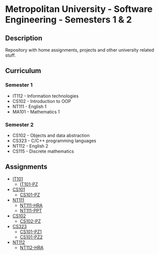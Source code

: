 # Metropolitan University - Software Engineering - Semesters 1 & 2

## Description

Repository with home assignments, projects and other university related stuff.

## Curriculum

### Semester 1

- IT112 - Information technologies
- CS102 - Introduction to OOP
- NT111 - English 1
- MA101 - Mathematics 1

### Semester 2

- CS102 - Objects and data abstraction
- CS323 - C/C++ programming languages
- NT112 - English 2
- CS115 - Discrete mathematics

## Assignments

- [IT101](https://github.com/7aske/uni/tree/master/it101)
  - [IT101-PZ](https://7aske.github.io/uni/it101/it101-pz-nikola_tasic_3698)
- [CS101](https://github.com/7aske/uni/tree/master/cs101)
  - [CS101-PZ](https://github.com/7aske/uni/tree/master/cs101/cs101-pz-nikola_tasic_3698)
- [NT111](https://github.com/7aske/uni/tree/master/nt111)
  - [NT111-HRA](https://github.com/7aske/uni/blob/master/nt111/_hra/)
  - [NT111-PPT](https://github.com/7aske/uni/blob/master/nt111/nikola.tasic_3698_PRESENTATION/)
- [CS102](https://github.com/7aske/uni/tree/master/cs102)
  - [CS102-PZ](https://github.com/7aske/uni/tree/master/cs102/cs102-pz-nikola_tasic_3698)
- [CS323](https://github.com/7aske/uni/tree/master/cs101)
  - [CS101-PZ1](https://github.com/7aske/uni/tree/master/cs323/cs323-pz01-nikola_tasic_3698)
  - [CS101-PZ2](https://github.com/7aske/uni/tree/master/cs323/cs323-pz02-nikola_tasic_3698)
- [NT112](https://github.com/7aske/uni/tree/master/nt111)
  - [NT112-HRA](https://github.com/7aske/uni/tree/master/nt112/nikola.tasic.3698_HRA)
